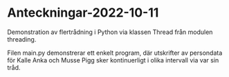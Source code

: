 # Anteckningar-2022-10-11
Demonstration av flertrådning i Python via klassen Thread från modulen threading.

Filen main.py demonstrerar ett enkelt program, där utskrifter av persondata för Kalle Anka och Musse Pigg 
sker kontinuerligt i olika intervall via var sin tråd. 
